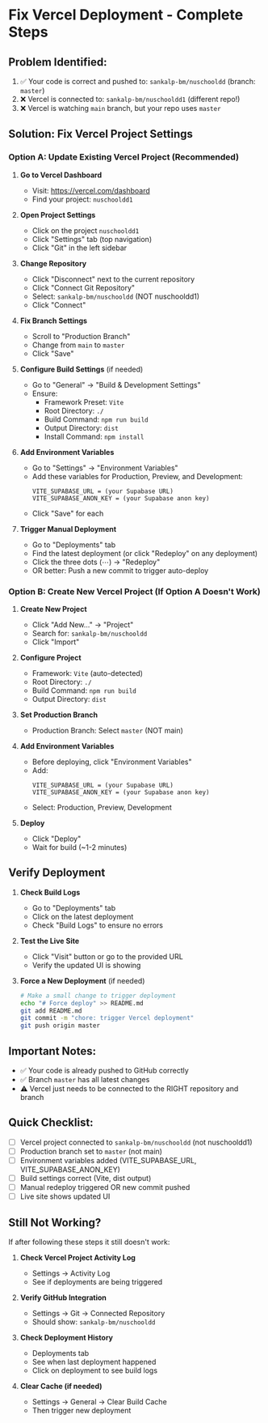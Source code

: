 # Fix Vercel Deployment - Complete Steps

## Problem Identified:
1. ✅ Your code is correct and pushed to: `sankalp-bm/nuschooldd` (branch: `master`)
2. ❌ Vercel is connected to: `sankalp-bm/nuschooldd1` (different repo!)
3. ❌ Vercel is watching `main` branch, but your repo uses `master`

## Solution: Fix Vercel Project Settings

### Option A: Update Existing Vercel Project (Recommended)

1. **Go to Vercel Dashboard**
   - Visit: https://vercel.com/dashboard
   - Find your project: `nuschooldd1`

2. **Open Project Settings**
   - Click on the project `nuschooldd1`
   - Click "Settings" tab (top navigation)
   - Click "Git" in the left sidebar

3. **Change Repository**
   - Click "Disconnect" next to the current repository
   - Click "Connect Git Repository"
   - Select: `sankalp-bm/nuschooldd` (NOT nuschooldd1)
   - Click "Connect"

4. **Fix Branch Settings**
   - Scroll to "Production Branch"
   - Change from `main` to `master`
   - Click "Save"

5. **Configure Build Settings** (if needed)
   - Go to "General" → "Build & Development Settings"
   - Ensure:
     - Framework Preset: `Vite`
     - Root Directory: `./`
     - Build Command: `npm run build`
     - Output Directory: `dist`
     - Install Command: `npm install`

6. **Add Environment Variables**
   - Go to "Settings" → "Environment Variables"
   - Add these variables for Production, Preview, and Development:
     ```
     VITE_SUPABASE_URL = (your Supabase URL)
     VITE_SUPABASE_ANON_KEY = (your Supabase anon key)
     ```
   - Click "Save" for each

7. **Trigger Manual Deployment**
   - Go to "Deployments" tab
   - Find the latest deployment (or click "Redeploy" on any deployment)
   - Click the three dots (⋯) → "Redeploy"
   - OR better: Push a new commit to trigger auto-deploy

### Option B: Create New Vercel Project (If Option A Doesn't Work)

1. **Create New Project**
   - Click "Add New..." → "Project"
   - Search for: `sankalp-bm/nuschooldd`
   - Click "Import"

2. **Configure Project**
   - Framework: `Vite` (auto-detected)
   - Root Directory: `./`
   - Build Command: `npm run build`
   - Output Directory: `dist`

3. **Set Production Branch**
   - Production Branch: Select `master` (NOT main)

4. **Add Environment Variables**
   - Before deploying, click "Environment Variables"
   - Add:
     ```
     VITE_SUPABASE_URL = (your Supabase URL)
     VITE_SUPABASE_ANON_KEY = (your Supabase anon key)
     ```
   - Select: Production, Preview, Development

5. **Deploy**
   - Click "Deploy"
   - Wait for build (~1-2 minutes)

## Verify Deployment

1. **Check Build Logs**
   - Go to "Deployments" tab
   - Click on the latest deployment
   - Check "Build Logs" to ensure no errors

2. **Test the Live Site**
   - Click "Visit" button or go to the provided URL
   - Verify the updated UI is showing

3. **Force a New Deployment** (if needed)
   ```bash
   # Make a small change to trigger deployment
   echo "# Force deploy" >> README.md
   git add README.md
   git commit -m "chore: trigger Vercel deployment"
   git push origin master
   ```

## Important Notes:

- ✅ Your code is already pushed to GitHub correctly
- ✅ Branch `master` has all latest changes
- ⚠️ Vercel just needs to be connected to the RIGHT repository and branch

## Quick Checklist:

- [ ] Vercel project connected to `sankalp-bm/nuschooldd` (not nuschooldd1)
- [ ] Production branch set to `master` (not main)
- [ ] Environment variables added (VITE_SUPABASE_URL, VITE_SUPABASE_ANON_KEY)
- [ ] Build settings correct (Vite, dist output)
- [ ] Manual redeploy triggered OR new commit pushed
- [ ] Live site shows updated UI

## Still Not Working?

If after following these steps it still doesn't work:

1. **Check Vercel Project Activity Log**
   - Settings → Activity Log
   - See if deployments are being triggered

2. **Verify GitHub Integration**
   - Settings → Git → Connected Repository
   - Should show: `sankalp-bm/nuschooldd`

3. **Check Deployment History**
   - Deployments tab
   - See when last deployment happened
   - Click on deployment to see build logs

4. **Clear Cache (if needed)**
   - Settings → General → Clear Build Cache
   - Then trigger new deployment

